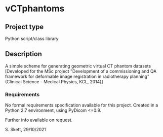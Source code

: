 # vCTphantoms

## Project type

Python script/class library

## Description

A simple scheme for generating geometric virtual CT phantom datasets  
\[Developed for the MSc project "Development of a commissioning and QA framework for deformable image
registration in radiotherapy planning" (Clinical Science - Medical Physics, KCL, 2014)\]  

### Requirements

No formal requirements specification available for this project. Created in a Python 2.7 environment, using PyDicom <=0.9.

Further info available on request.

S. Skett, 29/10/2021
